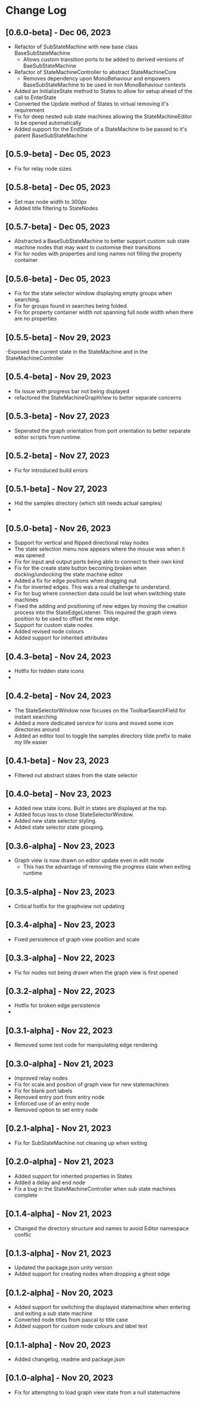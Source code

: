 ﻿# Change Log

## [0.6.0-beta] - Dec 06, 2023
- Refactor of SubStateMachine with new base class BaseSubStateMachine
  - Allows custom transition ports to be added to derived versions of BaeSubStateMachine
- Refactor of StateMachineController to abstract StateMachineCore
  - Removes dependency upon MonoBehaviour and empowers BaseSubStateMachine to be used in non MonoBehaviour contexts
- Added an InitializeState method to States to allow for setup ahead of the call to EnterState
- Converted the Update method of States to virtual removing it's requirement
- Fix for deep nested sub state machines allowing the StateMachineEditor to be opened automatically 
- Added support for the EndState of a StateMachine to be passed to it's parent BaseSubStateMachine

## [0.5.9-beta] - Dec 05, 2023
- Fix for relay node sizes

## [0.5.8-beta] - Dec 05, 2023
- Set max node width to 300px
- Added title filtering to StateNodes

## [0.5.7-beta] - Dec 05, 2023
- Abstracted a BaseSubStateMachine to better support custom sub state machine nodes that may want to customise their transitions
- Fix for nodes with properties and long names not filling the property container

## [0.5.6-beta] - Dec 05, 2023
- Fix for the state selector window displaying empty groups when searching. 
- Fix for groups found in searches being folded.
- Fix for property container width not spanning full node width when there are no properties

## [0.5.5-beta] - Nov 29, 2023
-Exposed the current state in the StateMachine and in the StateMachineController

## [0.5.4-beta] - Nov 29, 2023
- fix issue with progress bar not being displayed
- refactored the StateMachineGraphView to better separate concerns

## [0.5.3-beta] - Nov 27, 2023
- Seperated the graph orientation from port orientation to better separate editor scripts from runtime.

## [0.5.2-beta] - Nov 27, 2023
- Fix for introduced build errors

## [0.5.1-beta] - Nov 27, 2023
- Hid the samples directory (which still needs actual samples)
- 
## [0.5.0-beta] - Nov 26, 2023
- Support for vertical and flipped directional relay nodes
- The state selection menu now appears where the mouse was when it was opened
- Fix for input and output ports being able to connect to their own kind
- Fix for the create state button becoming broken when docking/undocking the state machine editor
- Added a fix for edge positions when dragging out
- Fix for inverted edges. This was a real challenge to understand.
- Fix for bug where connection data could be lost when switching state machines
- Fixed the adding and positioning of new edges by moving the creation process into the StateEdgeListener. 
  This required the graph views position to be used to offset the new edge.
- Support for custom state nodes
- Added revised node colours
- Added support for inherited attributes

## [0.4.3-beta] - Nov 24, 2023
- Hotfix for hidden state icons
- 
## [0.4.2-beta] - Nov 24, 2023
- The StateSelectorWindow now focuses on the ToolbarSearchField for instant searching
- Added a more dedicated service for icons and moved some icon directories around
- Added an editor tool to toggle the samples directory tilde prefix to make my life easier

## [0.4.1-beta] - Nov 23, 2023
- Filtered out abstract states from the state selector 

## [0.4.0-beta] - Nov 23, 2023
- Added new state icons. Built in states are displayed at the top.
- Added focus loss to close StateSelectorWindow. 
- Added new state selector styling. 
- Added state selector state grouping.

## [0.3.6-alpha] - Nov 23, 2023
- Graph view is now drawn on editor update even in edit mode
    - This has the advantage of removing the progress state when exiting runtime

## [0.3.5-alpha] - Nov 23, 2023
- Critical hotfix for the graphview not updating

## [0.3.4-alpha] - Nov 23, 2023
- Fixed persistence of graph view position and scale

## [0.3.3-alpha] - Nov 22, 2023
- Fix for nodes not being drawn when the graph view is first opened

## [0.3.2-alpha] - Nov 22, 2023
- Hotfix for broken edge persistence
- 
## [0.3.1-alpha] - Nov 22, 2023
- Removed some test code for manipulating edge rendering

## [0.3.0-alpha] - Nov 21, 2023
- Improved relay nodes
- Fix for scale and position of graph view for new statemachines
- Fix for blank port labels
- Removed entry port from entry node
- Enforced use of an entry node
- Removed option to set entry node

## [0.2.1-alpha] - Nov 21, 2023
- Fix for SubStateMachine not cleaning up when exiting

## [0.2.0-alpha] - Nov 21, 2023
- Added support for inherited properties in States
- Added a delay and end node
- Fix a bug in the StateMachineController when sub state machines complete

## [0.1.4-alpha] - Nov 21, 2023
- Changed the directory structure and names to avoid Editor namespace conflic

## [0.1.3-alpha] - Nov 21, 2023
- Updated the package.json unity version
- Added support for creating nodes when dropping a ghost edge

## [0.1.2-alpha] - Nov 20, 2023
-  Added support for switching the displayed statemachine when entering and exiting a sub state machine
-  Converted node titles from pascal to title case
-  Added support for custom node colours and label text

## [0.1.1-alpha] - Nov 20, 2023
-  Added changelog, readme and package.json

## [0.1.0-alpha] - Nov 20, 2023
-  Fix for attempting to load graph view state from a null statemachine

